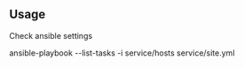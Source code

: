 Usage
-----

Check ansible settings

  ansible-playbook --list-tasks -i service/hosts service/site.yml
